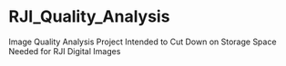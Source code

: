 # RJI_Quality_Analysis
Image Quality Analysis Project Intended to Cut Down on Storage Space Needed for RJI Digital Images
